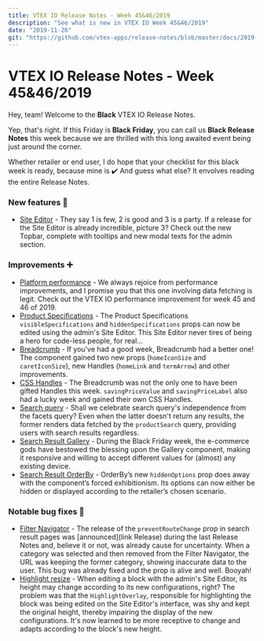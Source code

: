 ```yaml
---
title: VTEX IO Release Notes - Week 45&46/2019
description: "See what is new in VTEX IO Week 45&46/2019"
date: "2019-11-26"
git: "https://github.com/vtex-apps/release-notes/blob/master/docs/2019-week-45-46/README.md"
---
```


# VTEX IO Release Notes - Week 45&46/2019

Hey, team! Welcome to the **Black** VTEX IO Release Notes.

Yep, that's right. If this Friday is **Black Friday**, you can call us **Black Release Notes** this week because we are thrilled with this long awaited event being just around the corner.

Whether retailer or end user, I do hope that your checklist for this black week is ready, because mine is :heavy_check_mark: And guess what else? It envolves reading the entire Release Notes.

### New features :rocket:

- [Site Editor](https://vtex.io/docs/releases/2019-week-45-46/site-editor) - They say 1 is few, 2 is good and 3 is a party. If a release for the Site Editor is already incredible, picture 3? Check out the new Topbar, complete with tooltips and new modal texts for the admin section.

### Improvements :heavy_plus_sign:

- [Platform performance](https://vtex.io/docs/releases/2019-week-45-46/platform-performance) - We always rejoice from performance improvements, and I promise you that this one involving data fetching is legit. Check out the VTEX IO performance improvement for week 45 and 46 of 2019.
- [Product Specifications](https://vtex.io/docs/releases/2019-week-45-46/product-specifications) - The Product Specifications `visibleSpecifications` and `hiddenSpecifications` props can now be edited using the admin's Site Editor. This Site Editor never tires of being a hero for code-less people, for real...
- [Breadcrumb](https://vtex.io/docs/releases/2019-week-45-46/breadcrumb) - If you've had a good week, Breadcrumb had a better one! The component gained two new props (`homeIconSize` and `caretIconSize`), new Handles (`homeLink` and `termArrow`) and other improvements.
- [CSS Handles](https://vtex.io/docs/releases/2019-week-45-46/css-handles) - The Breadcrumb was not the only one to have been gifted Handles this week. `savingPriceValue` and `savingPriceLabel` also had a lucky week and gained their own CSS Handles.
- [Search query](https://vtex.io/docs/releases/2019-week-45-46/search-query) - Shall we celebrate search query's independence from the facets query? Even when the latter doesn't return any results, the former renders data fetched by the `productSearch` query, providing users with search results regardless.
- [Search Result Gallery](https://vtex.io/docs/releases/2019-week-45-46/search-result-gallery) - During the Black Friday week, the e-commerce gods have bestowed the blessing upon the Gallery component, making it responsive and willing to accept different values for (almost) any existing device.
- [Search Result OrderBy](search-result-orderby) - OrderBy’s new `hiddenOptions` prop does away with the component’s forced exhibitionism. Its options can now either be hidden or displayed according to the retailer’s chosen scenario.

### Notable bug fixes :bug:

- [Filter Navigator](https://github.com/vtex-apps/search-result/pull/272) - The release of the `preventRouteChange` prop in search result pages was [announced](link Release) during the last Release Notes and, believe it or not, was already cause for uncertainty. When a category was selected and then removed from the Filter Navigator, the URL was keeping the former category, showing inaccurate data to the user. This bug was already fixed and the prop is alive and well. Booyah!
- [Highlight resize](https://github.com/vtex-apps/admin-pages/pull/303) - When editing a block with the admin's Site Editor, its height may change according to its new configurations, right? The problem was that the `HighlightOverlay`, responsible for highlighting the block was being edited on the Site Editor's interface, was shy and kept the original height, thereby impairing the display of the new configurations. It's now learned to be more receptive to change and adapts according to the block's new height.
